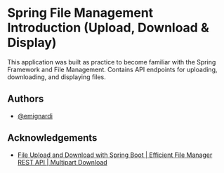 # Spring File Management Introduction (Upload, Download & Display)

This application was built as practice to become familiar with the Spring Framework and File Management. Contains API endpoints for uploading, downloading, and displaying files.

## Authors

- [@emignardi](https://github.com/emignardi)


## Acknowledgements

 - [File Upload and Download with Spring Boot | Efficient File Manager REST API | Multipart Download](https://www.youtube.com/watch?v=wW0nVc2NlhA)
